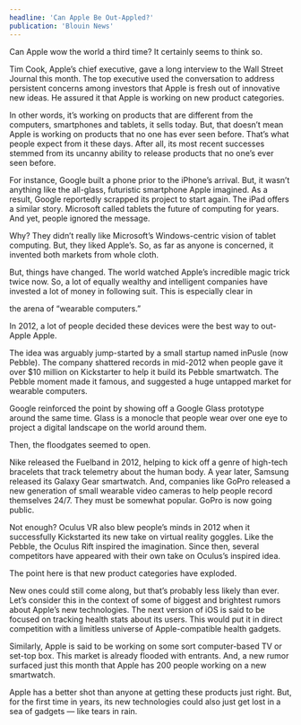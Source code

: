 ```yaml
---
headline: 'Can Apple Be Out-Appled?'
publication: 'Blouin News'
---
```


Can Apple wow the world a third time? It certainly seems to think so.

Tim Cook, Apple’s chief executive, gave a long interview to the Wall
Street Journal this month. The top executive used the conversation to
address persistent concerns among investors that Apple is fresh out of
innovative new ideas. He assured it that Apple is working on new product
categories.

In other words, it’s working on products that are different from the
computers, smartphones and tablets, it sells today. But, that doesn’t mean
Apple is working on products that no one has ever seen before. That’s what
people expect from it these days. After all, its most recent successes
stemmed from its uncanny ability to release products that no one’s ever
seen before.

For instance, Google built a phone prior to the iPhone’s arrival. But, it
wasn’t anything like the all-glass, futuristic smartphone Apple imagined.
As a result, Google reportedly scrapped its project to start again. The
iPad offers a similar story. Microsoft called tablets the future of
computing for years. And yet, people ignored the message.

Why? They didn’t really like Microsoft’s Windows-centric vision of tablet
computing. But, they liked Apple’s. So, as far as anyone is concerned, it
invented both markets from whole cloth.

But, things have changed. The world watched Apple’s incredible magic trick
twice now. So, a lot of equally wealthy and intelligent companies have
invested a lot of money in following suit. This is especially clear in

the arena of “wearable computers.”

In 2012, a lot of people decided these devices were the best way to
out-Apple Apple.

The idea was arguably jump-started by a small startup named inPusle (now
Pebble). The company shattered records in mid-2012 when people gave it
over \$10 million on Kickstarter to help it build its Pebble smartwatch.
The Pebble moment made it famous, and suggested a huge untapped market for
wearable computers.

Google reinforced the point by showing off a Google Glass prototype around
the same time. Glass is a monocle that people wear over one eye to project
a digital landscape on the world around them.

Then, the floodgates seemed to open.

Nike released the Fuelband in 2012, helping to kick off a genre of
high-tech bracelets that track telemetry about the human body. A year
later, Samsung released its Galaxy Gear smartwatch. And, companies like
GoPro released a new generation of small wearable video cameras to help
people record themselves 24/7. They must be somewhat popular. GoPro is now
going public.

Not enough? Oculus VR also blew people’s minds in 2012 when it
successfully Kickstarted its new take on virtual reality goggles. Like the
Pebble, the Oculus Rift inspired the imagination. Since then, several
competitors have appeared with their own take on Oculus’s inspired idea.

The point here is that new product categories have exploded.

New ones could still come along, but that’s probably less likely than
ever. Let’s consider this in the context of some of biggest and brightest
rumors about Apple’s new technologies. The next version of iOS is said to
be focused on tracking health stats about its users. This would put it in
direct competition with a limitless universe of Apple-compatible health
gadgets.

Similarly, Apple is said to be working on some sort computer-based TV or
set-top box. This market is already flooded with entrants. And, a new
rumor surfaced just this month that Apple has 200 people working on a new
smartwatch.

Apple has a better shot than anyone at getting these products just right.
But, for the first time in years, its new technologies could also just get
lost in a sea of gadgets — like tears in rain.
